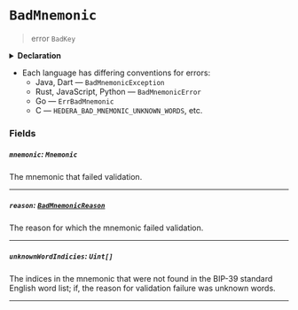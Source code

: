 # `BadMnemonic`

> error `BadKey`

<details>
<summary><b>Declaration</b></summary>

```typescript
class BadMnemonicError extends Error {
    readonly mnemonic: Mnemonic;

    readonly reason: BadMnemonicReason;

    readonly unknownWordIndicies: int[];
}
```

</details>

-   Each language has differing conventions for errors:
    -   Java, Dart — `BadMnemonicException`
    -   Rust, JavaScript, Python — `BadMnemonicError`
    -   Go — `ErrBadMnemonic`
    -   C — `HEDERA_BAD_MNEMONIC_UNKNOWN_WORDS`, etc.

### Fields

##### `mnemonic`: `Mnemonic`

The mnemonic that failed validation.

---

##### `reason`: [`BadMnemonicReason`](reference/error/BadMnemonicReason.md)

The reason for which the mnemonic failed validation.

---

##### `unknownWordIndicies`: `Uint[]`

The indices in the mnemonic that were not found in the BIP-39
standard English word list; if, the reason for validation failure was unknown words.

---

